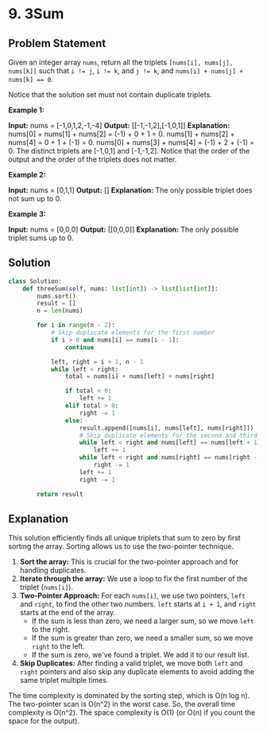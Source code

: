 
# 9. 3Sum

## Problem Statement

Given an integer array `nums`, return all the triplets `[nums[i], nums[j], nums[k]]` such that `i != j`, `i != k`, and `j != k`, and `nums[i] + nums[j] + nums[k] == 0`.

Notice that the solution set must not contain duplicate triplets.

**Example 1:**

**Input:** nums = [-1,0,1,2,-1,-4]
**Output:** [[-1,-1,2],[-1,0,1]]
**Explanation:**
nums[0] + nums[1] + nums[2] = (-1) + 0 + 1 = 0.
nums[1] + nums[2] + nums[4] = 0 + 1 + (-1) = 0.
nums[0] + nums[3] + nums[4] = (-1) + 2 + (-1) = 0.
The distinct triplets are [-1,0,1] and [-1,-1,2].
Notice that the order of the output and the order of the triplets does not matter.

**Example 2:**

**Input:** nums = [0,1,1]
**Output:** []
**Explanation:** The only possible triplet does not sum up to 0.

**Example 3:**

**Input:** nums = [0,0,0]
**Output:** [[0,0,0]]
**Explanation:** The only possible triplet sums up to 0.

## Solution

```python
class Solution:
    def threeSum(self, nums: list[int]) -> list[list[int]]:
        nums.sort()
        result = []
        n = len(nums)

        for i in range(n - 2):
            # Skip duplicate elements for the first number
            if i > 0 and nums[i] == nums[i - 1]:
                continue

            left, right = i + 1, n - 1
            while left < right:
                total = nums[i] + nums[left] + nums[right]

                if total < 0:
                    left += 1
                elif total > 0:
                    right -= 1
                else:
                    result.append([nums[i], nums[left], nums[right]])
                    # Skip duplicate elements for the second and third numbers
                    while left < right and nums[left] == nums[left + 1]:
                        left += 1
                    while left < right and nums[right] == nums[right - 1]:
                        right -= 1
                    left += 1
                    right -= 1

        return result
```

## Explanation

This solution efficiently finds all unique triplets that sum to zero by first sorting the array. Sorting allows us to use the two-pointer technique.

1.  **Sort the array:** This is crucial for the two-pointer approach and for handling duplicates.
2.  **Iterate through the array:** We use a loop to fix the first number of the triplet (`nums[i]`).
3.  **Two-Pointer Approach:** For each `nums[i]`, we use two pointers, `left` and `right`, to find the other two numbers. `left` starts at `i + 1`, and `right` starts at the end of the array.
    -   If the sum is less than zero, we need a larger sum, so we move `left` to the right.
    -   If the sum is greater than zero, we need a smaller sum, so we move `right` to the left.
    -   If the sum is zero, we've found a triplet. We add it to our result list.
4.  **Skip Duplicates:** After finding a valid triplet, we move both `left` and `right` pointers and also skip any duplicate elements to avoid adding the same triplet multiple times.

The time complexity is dominated by the sorting step, which is O(n log n). The two-pointer scan is O(n^2) in the worst case. So, the overall time complexity is O(n^2). The space complexity is O(1) (or O(n) if you count the space for the output).

